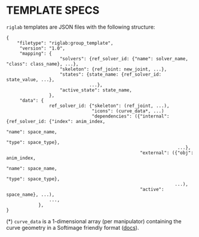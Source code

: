 TEMPLATE SPECS
==============

`riglab` templates are JSON files with the following structure:

    {
        "filetype": "riglab:group_template",
         "version": "1.0",
         "mapping": {
                        "solvers": {ref_solver_id: {"name": solver_name, "class": class_name}, ...},
                        "skeleton": {ref_joint: new_joint, ...},
                        "states": {state_name: {ref_solver_id: state_value, ...},
                                   ...},
                        "active_state": state_name,
                    },
         "data": {
                    ref_solver_id: {"skeleton": (ref_joint, ...),
                                    "icons": (curve_data*, ...)
                                    "dependencies": ({"internal": {ref_solver_id: {"index": anim_index,
                                                                                   "name": space_name,
                                                                                   "type": space_type},
                                                                    ...},
                                                      "external": ({"obj": anim_index,
                                                                    "name": space_name,
                                                                    "type": space_type},
                                                                   ...),
                                                      "active": space_name}, ...),
                    ...,
                },
    }

(*) `curve_data` is a 1-dimensional array (per manipulator) containing the curve
geometry in a Softimage friendly format
([docs](http://download.autodesk.com/global/docs/softimage2012/en_us/sdkguide/si_om/NurbsCurveList.Get2.html)).
